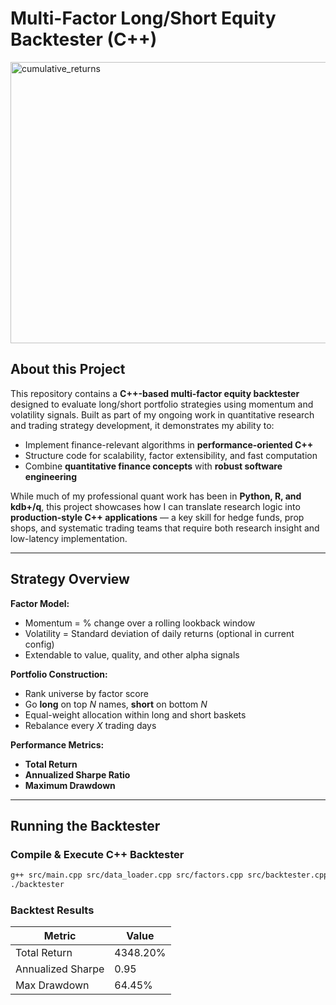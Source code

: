 # Multi-Factor Long/Short Equity Backtester (C++)

<img width="700" height="450" alt="cumulative_returns" src="https://github.com/user-attachments/assets/344be388-9350-4b77-bd6e-8e164c9934d5" />

## About this Project
This repository contains a **C++-based multi-factor equity backtester** designed to evaluate long/short portfolio strategies using momentum and volatility signals. Built as part of my ongoing work in quantitative research and trading strategy development, it demonstrates my ability to:

- Implement finance-relevant algorithms in **performance-oriented C++**
- Structure code for scalability, factor extensibility, and fast computation
- Combine **quantitative finance concepts** with **robust software engineering**

While much of my professional quant work has been in **Python, R, and kdb+/q**, this project showcases how I can translate research logic into **production-style C++ applications** — a key skill for hedge funds, prop shops, and systematic trading teams that require both research insight and low-latency implementation.

---

## Strategy Overview

**Factor Model:**
- Momentum = % change over a rolling lookback window
- Volatility = Standard deviation of daily returns (optional in current config)
- Extendable to value, quality, and other alpha signals

**Portfolio Construction:**
- Rank universe by factor score
- Go **long** on top *N* names, **short** on bottom *N*
- Equal-weight allocation within long and short baskets
- Rebalance every *X* trading days

**Performance Metrics:**
- **Total Return**
- **Annualized Sharpe Ratio**
- **Maximum Drawdown**

---

## Running the Backtester
### Compile & Execute C++ Backtester
```bash
g++ src/main.cpp src/data_loader.cpp src/factors.cpp src/backtester.cpp -o backtester
./backtester
```

### Backtest Results

| Metric            | Value    |
|-------------------|----------|
| Total Return      | 4348.20% |
| Annualized Sharpe | 0.95     |
| Max Drawdown      | 64.45%   |

